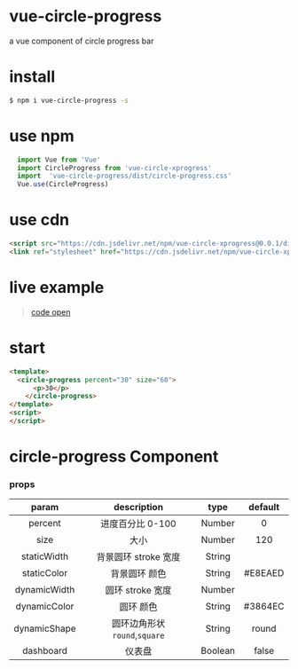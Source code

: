 # vue-circle-progress
a vue component of circle progress bar

# install
 ```bash
 $ npm i vue-circle-progress -s
 ```
 
# use npm
```js
  import Vue from 'Vue'
  import CircleProgress from 'vue-circle-xprogress'
  import  'vue-circle-progress/dist/circle-progress.css'
  Vue.use(CircleProgress)
```

# use cdn
```html
<script src="https://cdn.jsdelivr.net/npm/vue-circle-xprogress@0.0.1/dist/circle-progress.min.js"></script>
<link ref="stylesheet" href="https://cdn.jsdelivr.net/npm/vue-circle-xprogress@0.0.1/dist/circle-progress.css">
```
# live example
> [code open](https://codepen.io/zhoulin/pen/jvZeNy)


# start
```html
<template>
  <circle-progress percent="30" size="60">
      <p>30</p>
    </circle-progress>
</template>
<script>
</script>
```

# circle-progress Component
### props
| param | description | type | default |
| :-: | :-: | :-: | :-: |
| percent | 进度百分比 0-100 | Number | 0 |
| size | 大小 | Number | 120 |
| staticWidth | 背景圆环 stroke 宽度 | String |  |
| staticColor | 背景圆环 颜色 | String | #E8EAED |
| dynamicWidth | 圆环 stroke 宽度 | Number |  |
| dynamicColor | 圆环 颜色 | String | #3864EC |
| dynamicShape | 圆环边角形状 ```round```,```square``` | String | round |
| dashboard | 仪表盘 | Boolean | false |

